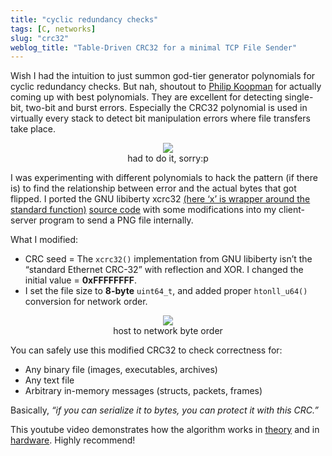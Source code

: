 ```yaml
---
title: "cyclic redundancy checks"
tags: [C, networks]
slug: "crc32"
weblog_title: "Table-Driven CRC32 for a minimal TCP File Sender"
---
```


Wish I had the intuition to just summon god-tier generator polynomials for cyclic redundancy checks. But nah, shoutout to [Philip Koopman](https://users.ece.cmu.edu/~koopman/crc/) for actually coming up with best polynomials. They are excellent for detecting single-bit, two-bit and burst errors. Especially the CRC32 polynomial is used in virtually every stack to detect bit manipulation errors where file transfers take place. 

<figure style="text-align: center;">
  <img src="https://pub-91e1a485198740aabff1705e89606dc3.r2.dev/crc32/rotated_horizontal.png" style="max-width: 100%; height: auto;" />
  <figcaption>had to do it, sorry:p</figcaption>
</figure>

I was experimenting with different polynomials to hack the pattern (if there is) to find the relationship between error and the actual bytes that got flipped. I ported the GNU libiberty xcrc32 [(here ‘x’ is wrapper around the standard function)](https://gcc.gnu.org/onlinedocs/libiberty/Memory-Allocation.html) [source code](https://raw.githubusercontent.com/gcc-mirror/gcc/refs/heads/master/libiberty/crc32.c) with some modifications into my client-server program to send a PNG file internally. 

What I modified:

- CRC seed = The `xcrc32()` implementation from GNU libiberty isn’t the “standard Ethernet CRC-32” with reflection and XOR. I changed the initial value = **0xFFFFFFFF**.
- I set the file size to **8-byte** `uint64_t`, and added proper `htonll_u64()` conversion for network order.

<figure style="text-align: center;">
  <img src="https://pub-91e1a485198740aabff1705e89606dc3.r2.dev/crc32/endian.png" style="max-width: 100%; height: auto;" />
  <figcaption>host to network byte order</figcaption>
</figure>

You can safely use this modified CRC32 to check correctness for:

- Any binary file (images, executables, archives)
- Any text file
- Arbitrary in-memory messages (structs, packets, frames)

Basically, *“if you can serialize it to bytes, you can protect it with this CRC.”*

This youtube video demonstrates how the algorithm works in [theory](https://www.youtube.com/watch?v=izG7qT0EpBw) and in [hardware](https://www.youtube.com/watch?v=sNkERQlK8j8). Highly recommend!